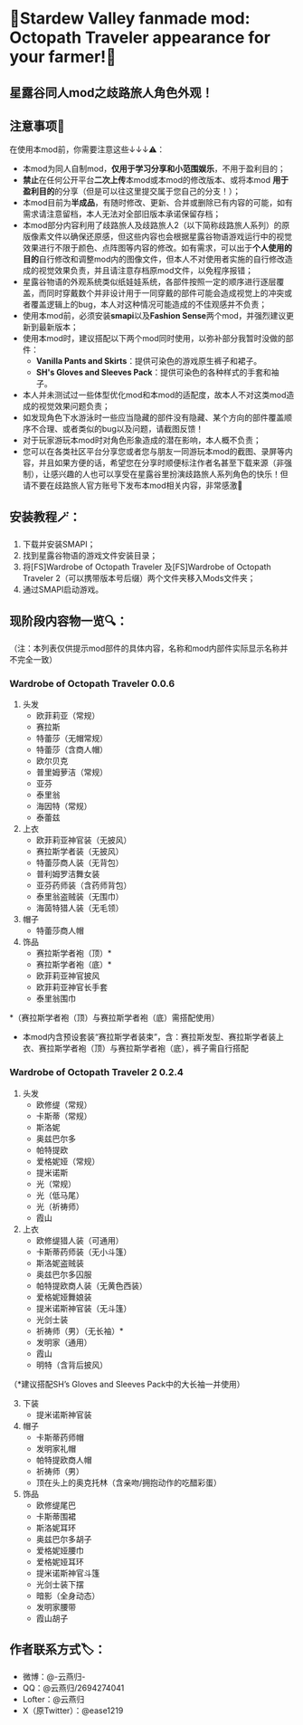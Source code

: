 # 💫Stardew Valley fanmade mod: Octopath Traveler appearance for your farmer!🐙
## 星露谷同人mod之歧路旅人角色外观！

## 注意事项🤔
在使用本mod前，你需要注意这些↓↓↓⚠️：

- 本mod为同人自制mod，**仅用于学习分享和小范围娱乐**，不用于盈利目的；
- **禁止**在任何公开平台**二次上传**本mod或本mod的修改版本、或将本mod **用于盈利目的**的分享（但是可以往这里提交属于您自己的分支！）；
- 本mod目前为**半成品**，有随时修改、更新、合并或删除已有内容的可能，如有需求请注意留档，本人无法对全部旧版本承诺保留存档；
- 本mod部分内容利用了歧路旅人及歧路旅人2（以下简称歧路旅人系列）的原版像素文件以确保还原感，但这些内容也会根据星露谷物语游戏运行中的视觉效果进行不限于颜色、点阵图等内容的修改。如有需求，可以出于**个人使用的目的**自行修改和调整mod内的图像文件，但本人不对使用者实施的自行修改造成的视觉效果负责，并且请注意存档原mod文件，以免程序报错；
- 星露谷物语的外观系统类似纸娃娃系统，各部件按照一定的顺序进行逐层覆盖，而同时穿戴数个并非设计用于一同穿戴的部件可能会造成视觉上的冲突或者覆盖逻辑上的bug，本人对这种情况可能造成的不佳观感并不负责；
- 使用本mod前，必须安装**smapi**以及**Fashion Sense**两个mod，并强烈建议更新到最新版本；
- 使用本mod时，建议搭配以下两个mod同时使用，以弥补部分我暂时没做的部件：
	- **Vanilla Pants and Skirts**：提供可染色的游戏原生裤子和裙子。
	- **SH's Gloves and Sleeves Pack**：提供可染色的各种样式的手套和袖子。
- 本人并未测试过一些体型优化mod和本mod的适配度，故本人不对这类mod造成的视觉效果问题负责；
- 如发现角色下水游泳时一些应当隐藏的部件没有隐藏、某个方向的部件覆盖顺序不合理、或者类似的bug以及问题，请截图反馈！
- 对于玩家游玩本mod时对角色形象造成的潜在影响，本人概不负责；
- 您可以在各类社区平台分享您或者您与朋友一同游玩本mod的截图、录屏等内容，并且如果方便的话，希望您在分享时顺便标注作者名甚至下载来源（非强制），让感兴趣的人也可以享受在星露谷里扮演歧路旅人系列角色的快乐！但请不要在歧路旅人官方账号下发布本mod相关内容，非常感激🙏

## 安装教程🪄：
1. 下载并安装SMAPI；
2. 找到星露谷物语的游戏文件安装目录；
3. 将[FS]Wardrobe of Octopath Traveler 及[FS]Wardrobe of Octopath Traveler 2（可以携带版本号后缀）两个文件夹移入Mods文件夹；
4. 通过SMAPI启动游戏。

## 现阶段内容物一览🔍：
（注：本列表仅供提示mod部件的具体内容，名称和mod内部件实际显示名称并不完全一致）
### Wardrobe of Octopath Traveler 0.0.6
1. 头发
	- 欧菲莉亚（常规）
	- 赛拉斯
	- 特蕾莎（无帽常规）
	- 特蕾莎（含商人帽）
	- 欧尔贝克
	- 普里姆萝洁（常规）
	- 亚芬
	- 泰里翁
	- 海因特（常规）
	- 泰蕾兹
2. 上衣
	- 欧菲莉亚神官装（无披风）
	- 赛拉斯学者装（无披风）
	- 特蕾莎商人装（无背包）
	- 普利姆罗洁舞女装
	- 亚芬药师装（含药师背包）
	- 泰里翁盗贼装（无围巾）
 	- 海茵特猎人装（无毛领）
3. 帽子
	- 特蕾莎商人帽
4. 饰品
	- 赛拉斯学者袍（顶）*
	- 赛拉斯学者袍（底）*
	- 欧菲莉亚神官披风
	- 欧菲莉亚神官长手套
	- 泰里翁围巾

*（赛拉斯学者袍（顶）与赛拉斯学者袍（底）需搭配使用）
- 本mod内含预设套装“赛拉斯学者装束”，含：赛拉斯发型、赛拉斯学者装上衣、赛拉斯学者袍（顶）与赛拉斯学者袍（底），裤子需自行搭配
	
### Wardrobe of Octopath Traveler 2 0.2.4
1. 头发
	- 欧修缇（常规）
	- 卡斯蒂（常规）
	- 斯洛妮
	- 奥兹巴尔多
	- 帕特提欧
	- 爱格妮娅（常规）
	- 提米诺斯
	- 光（常规）
	- 光（低马尾）
	- 光（祈祷师）
	- 霞山
2. 上衣
	- 欧修缇猎人装（可通用）
	- 卡斯蒂药师装（无小斗篷）
	- 斯洛妮盗贼装
	- 奥兹巴尔多囚服
	- 帕特提欧商人装（无黄色西装）
	- 爱格妮娅舞娘装
	- 提米诺斯神官装（无斗篷）
	- 光剑士装
	- 祈祷师（男）（无长袖）*
	- 发明家（通用）
	- 霞山
	- 明特（含背后披风）
	
 （*建议搭配SH’s Gloves and Sleeves Pack中的大长袖一并使用）
 
3. 下装
	- 提米诺斯神官装
4. 帽子
	- 卡斯蒂药师帽
	- 发明家礼帽
	- 帕特提欧商人帽
	- 祈祷师（男）
	- 顶在头上的奥克托林（含亲吻/拥抱动作的吃醋彩蛋）
5. 饰品
	- 欧修缇尾巴
	- 卡斯蒂围裙
	- 斯洛妮耳环
	- 奥兹巴尔多胡子
	- 爱格妮娅腰巾
	- 爱格妮娅耳环
	- 提米诺斯神官斗篷
	- 光剑士装下摆
	- 暗影（全身动态）
	- 发明家腰带
	- 霞山胡子

## 作者联系方式🏷️：
- 微博：@-云燕归-
- QQ：@云燕归/2694274041
- Lofter：@云燕归
- X（原Twitter）：@ease1219
